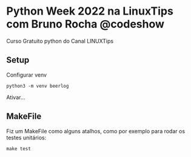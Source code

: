 Python Week 2022 na LinuxTips com Bruno Rocha @codeshow
==
Curso Gratuito python do Canal LINUXTips

Setup
---

Configurar venv

```shell
python3 -m venv beerlog
```

Ativar...

MakeFile
---

Fiz um MakeFile como alguns atalhos, como por exemplo para rodar os testes unitários:

```shell
make test
```
